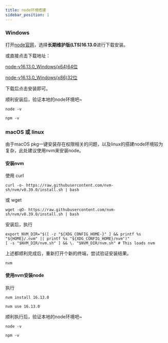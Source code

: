 ```yaml
---
title: node环境搭建
sidebar_position: 1
---
```


### Windows

打开[node官网](https://nodejs.org/zh-cn/)，选择**长期维护版(LTS)16.13.0**进行下载安装。

或直接点击下载地址：

[node-v16.13.0_Windows(x64)64位](https://cdn.iflyos.cn/public/node/v16.13.0/node-v16.13.0-x64.msi)

[node-v16.13.0_Windows(x86)32位](https://cdn.iflyos.cn/public/node/v16.13.0/node-v16.13.0-x86.msi)

下载后点击安装即可。

顺利安装后，验证本地的node环境吧~

```shell
node -v
```

```shell
npm -v
```

### macOS 或 linux

由于macOS pkg一键安装存在权限相关的问题，以及linux的搭建node环境较为复杂，此处建议使用nvm来安装node。

#### 安装nvm

使用 curl
```shell
curl -o- https://raw.githubusercontent.com/nvm-sh/nvm/v0.39.0/install.sh | bash
```
或 wget
```shell
wget -qO- https://raw.githubusercontent.com/nvm-sh/nvm/v0.39.0/install.sh | bash
```

安装后，执行

```shell
export NVM_DIR="$([ -z "${XDG_CONFIG_HOME-}" ] && printf %s "${HOME}/.nvm" || printf %s "${XDG_CONFIG_HOME}/nvm")"
[ -s "$NVM_DIR/nvm.sh" ] && \. "$NVM_DIR/nvm.sh" # This loads nvm
```

上述都顺利完成后，重新打开个新的终端，尝试验证安装结果。

```shell
nvm
```

#### 使用nvm安装node

执行

```shell
nvm install 16.13.0
```

```shell
nvm use 16.13.0
```

顺利执行后，验证本地的node环境吧~

```shell
node -v
```

```shell
npm -v
```